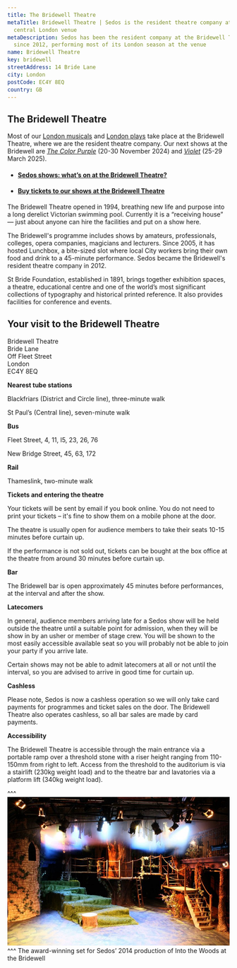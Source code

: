 ```yaml
---
title: The Bridewell Theatre
metaTitle: Bridewell Theatre | Sedos is the resident theatre company at this
  central London venue
metaDescription: Sedos has been the resident company at the Bridewell Theatre
  since 2012, performing most of its London season at the venue
name: Bridewell Theatre
key: bridewell
streetAddress: 14 Bride Lane
city: London
postCode: EC4Y 8EQ
country: GB
---
```

## The Bridewell Theatre

Most of our [London musicals](https://sedos.co.uk/whats-on) and [London plays](https://sedos.co.uk/whats-on) take place at the Bridewell Theatre, where we are the resident theatre company. Our next shows at the Bridewell are *[The Color Purple](https://www.sedos.co.uk/shows/2024-the-color-purple)* (20-30 November 2024) and *[Violet](https://www.sedos.co.uk/shows/2025-violet)* (25-29 March 2025). 

* #### [Sedos shows: what’s on at the Bridewell Theatre?](https://sedos.co.uk/whats-on)
* #### [Buy tickets to our shows at the Bridewell Theatre](https://sedos.ticketsolve.com/shows)

The Bridewell Theatre opened in 1994, breathing new life and purpose into a long derelict Victorian swimming pool. Currently it is a “receiving house” — just about anyone can hire the facilities and put on a show here.

The Bridewell's programme includes shows by amateurs, professionals, colleges, opera companies, magicians and lecturers. Since 2005, it has hosted Lunchbox, a bite-sized slot where local City workers bring their own food and drink to a 45-minute performance. Sedos became the Bridewell's resident theatre company in 2012.

St Bride Foundation, established in 1891, brings together exhibition spaces, a theatre, educational centre and one of the world’s most significant collections of typography and historical printed reference. It also provides facilities for conference and events.

## Your visit to the Bridewell Theatre

Bridewell Theatre\
Bride Lane\
Off Fleet Street\
London\
EC4Y 8EQ

**Nearest tube stations**

Blackfriars (District and Circle line), three-minute walk

St Paul’s (Central line), seven-minute walk

**Bus**

Fleet Street, 4, 11, I5, 23, 26, 76

New Bridge Street, 45, 63, 172

**Rail**

Thameslink, two-minute walk

**Tickets and entering the theatre**

Your tickets will be sent by email if you book online. You do not need to print your tickets – it's fine to show them on a mobile phone at the door.

The theatre is usually open for audience members to take their seats 10-15 minutes before curtain up.

If the performance is not sold out, tickets can be bought at the box office at the theatre from around 30 minutes before curtain up.

**Bar**

The Bridewell bar is open approximately 45 minutes before performances, at the interval and after the show.

**Latecomers**

In general, audience members arriving late for a Sedos show will be held outside the theatre until a suitable point for admission, when they will be show in by an usher or member of stage crew. You will be shown to the most easily accessible available seat so you will probably not be able to join your party if you arrive late.

Certain shows may not be able to admit latecomers at all or not until the interval, so you are advised to arrive in good time for curtain up.

**Cashless**

Please note, Sedos is now a cashless operation so we will only take card payments for programmes and ticket sales on the door. The Bridewell Theatre also operates cashless, so all bar sales are made by card payments.

**Accessibility**

The Bridewell Theatre is accessible through the main entrance via a portable ramp over a threshold stone with a riser height ranging from 110-150mm from right to left. Access from the threshold to the auditorium is via a stairlift (230kg weight load) and to the theatre bar and lavatories via a platform lift (340kg weight load).

^^^
![Bridewell Theatre: set for Sedos’ 2014 production of Into the Woods](/assets/14516771093_8396f98cf1_c.jpg)
^^^ The award-winning set for Sedos’ 2014 production of Into the Woods at the Bridewell
